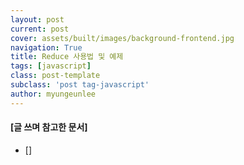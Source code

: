 ```yaml
---
layout: post
current: post
cover: assets/built/images/background-frontend.jpg
navigation: True
title: Reduce 사용법 및 예제
tags: [javascript]
class: post-template
subclass: 'post tag-javascript'
author: myungeunlee
---
```


#### [글 쓰며 참고한 문서]
 - []
